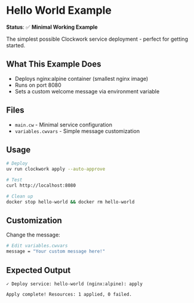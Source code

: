 # Hello World Example

**Status**: ✅ **Minimal Working Example**

The simplest possible Clockwork service deployment - perfect for getting started.

## What This Example Does

- Deploys nginx:alpine container (smallest nginx image)
- Runs on port 8080
- Sets a custom welcome message via environment variable

## Files

- `main.cw` - Minimal service configuration
- `variables.cwvars` - Simple message customization

## Usage

```bash
# Deploy
uv run clockwork apply --auto-approve

# Test
curl http://localhost:8080

# Clean up
docker stop hello-world && docker rm hello-world
```

## Customization

Change the message:
```bash
# Edit variables.cwvars
message = "Your custom message here!"
```

## Expected Output

```
✓ Deploy service: hello-world (nginx:alpine): apply

Apply complete! Resources: 1 applied, 0 failed.
```